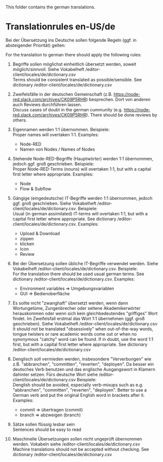 This folder contains the german translations.

# Translationrules en-US/de

Bei der Übersetzung ins Deutsche sollen folgende Regeln (ggf. in absteigender Priorität) gelten:

For the translation to german there should apply the following rules:

1. Begriffe sollen möglichst einheitlich übersetzt werden, soweit möglich/sinnvoll. Siehe Vokabelheft /editor-client/locales/de/dictionary.csv<br/>
Terms should be consistent translated as possible/sensible. See dictionary /editor-client/locales/de/dictionary.csv

2. Zweifelsfälle in der deutschen Gemeinschaft (z.B. https://node-red.slack.com/archives/CK09P5RHR) besprechen. Dort von anderen auch Reviews durchführen lassen.<br/>
Discuss cases of doubt in the german cummunity (e.g. https://node-red.slack.com/archives/CK09P5RHR). There should be done reviews by others.

3. Eigennamen werden 1:1 übernommen. Beispiele:<br/>
Proper names will overtaken 1:1. Examples:
   - Node-RED
   - Namen von Nodes / Names of Nodes

4. Stehende Node-RED-Begriffe (Hauptwörter) werden 1:1 übernommen, jedoch ggf. groß geschrieben. Beispiele:<br/>
Proper Node-RED-Terms (nouns) will overtaken 1:1, but with a capital first letter where appropriate. Examples:
   - Node
   - Flow & Subflow

5. Gängige (eingedeutsche) IT-Begriffe werden 1:1 übernommen, jedoch ggf. groß geschrieben. Siehe Vokabelheft /editor-client/locales/de/dictionary.csv. Beispiele:<br/>
Usual (in german assimilated) IT-terms will overtaken 1:1, but with a capital first letter where appropriate. See dictionary /editor-client/locales/de/dictionary.csv. Examples:
   - Upload & Download
   - zippen
   - klicken
   - Icon
   - Review

6. Bei der Übersetzung sollen übliche IT-Begriffe verwendet werden. Siehe Vokabelheft /editor-client/locales/de/dictionary.csv. Beispiele:<br/>
For the translation there should be used usual german terms. See dictionary /editor-client/locales/de/dictionary.csv. Examples:
   - Environment variables => Umgebungsvariablen
   - GUI => Bedienoberfläche

7. Es sollte nicht "zwanghaft" übersetzt werden, wenn dann Wortungetüme, Zungenbrecher oder seltene Akademikerwörter herauskommen oder wenn sich kein gleichbedeutendes "griffiges" Wort findet. Im Zweifelsfall erstmal das Wort 1:1 übernehmen (ggf. groß geschrieben). Siehe Vokabelheft /editor-client/locales/de/dictionary.csv<br/>
It should not be translated "obsessively" when out-of-the-way words, tongue twisters or rare academic words come out or when no synonymous "catchy" word can be found. If in doubt, use the word 1:1 first, but with a capital first letter where appropriate. See dictionary /editor-client/locales/de/dictionary.csv

8. Denglisch soll vermieden werden, insbesondere "Ververbungen" wie z.B. "abbranchen", "committen", "reverten", "deployen". Da besser ein deutsches Verb benutzen und das englische Ausgangswort in Klamern dahinter setzen. Fürs deutsche Wort siehe /editor-client/locales/de/dictionary.csv Beispiele:<br/>
Denglish should be avoided, especially verb-mixups such as e.g. "abbranchen", "committen", "reverten", "deployen". Better to use a German verb and put the original English word in brackets after it. Examples:
   - commit => übertragen (commit)
   - branch => abzweigen (branch)

9. Sätze sollen flüssig lesbar sein<br/>
Sentences should be easy to read

10. Maschinelle Übersetzungen sollen nicht ungeprüft übernommen werden. Vokabeln siehe /editor-client/locales/de/dictionary.csv<br/>
Machine translations should not be accepted without checking. See dictionary /editor-client/locales/de/dictionary.csv
